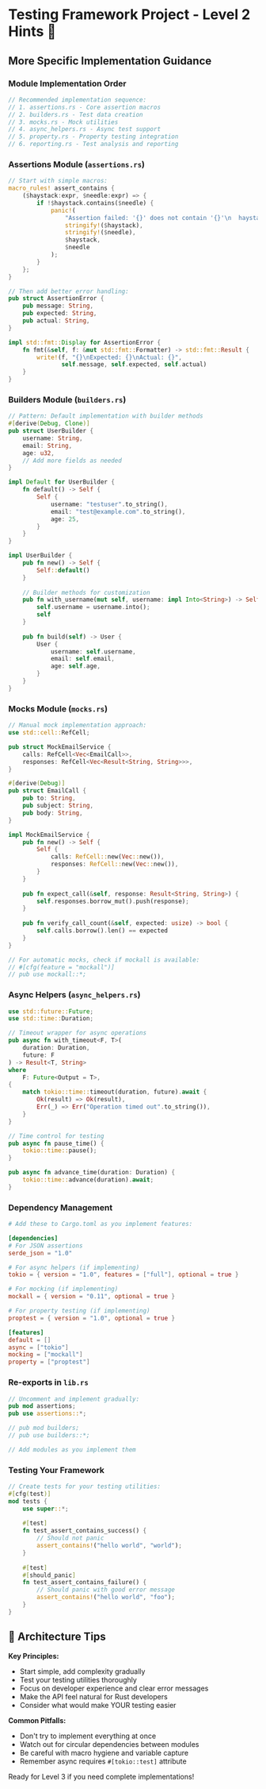 # Testing Framework Project - Level 2 Hints 🌿

## More Specific Implementation Guidance

### Module Implementation Order
```rust
// Recommended implementation sequence:
// 1. assertions.rs - Core assertion macros
// 2. builders.rs - Test data creation
// 3. mocks.rs - Mock utilities  
// 4. async_helpers.rs - Async test support
// 5. property.rs - Property testing integration
// 6. reporting.rs - Test analysis and reporting
```

### Assertions Module (`assertions.rs`)
```rust
// Start with simple macros:
macro_rules! assert_contains {
    ($haystack:expr, $needle:expr) => {
        if !$haystack.contains($needle) {
            panic!(
                "Assertion failed: '{}' does not contain '{}'\n  haystack: {}\n  needle: {}",
                stringify!($haystack),
                stringify!($needle), 
                $haystack,
                $needle
            );
        }
    };
}

// Then add better error handling:
pub struct AssertionError {
    pub message: String,
    pub expected: String,
    pub actual: String,
}

impl std::fmt::Display for AssertionError {
    fn fmt(&self, f: &mut std::fmt::Formatter) -> std::fmt::Result {
        write!(f, "{}\nExpected: {}\nActual: {}", 
               self.message, self.expected, self.actual)
    }
}
```

### Builders Module (`builders.rs`)
```rust
// Pattern: Default implementation with builder methods
#[derive(Debug, Clone)]
pub struct UserBuilder {
    username: String,
    email: String,
    age: u32,
    // Add more fields as needed
}

impl Default for UserBuilder {
    fn default() -> Self {
        Self {
            username: "testuser".to_string(),
            email: "test@example.com".to_string(),
            age: 25,
        }
    }
}

impl UserBuilder {
    pub fn new() -> Self {
        Self::default()
    }
    
    // Builder methods for customization
    pub fn with_username(mut self, username: impl Into<String>) -> Self {
        self.username = username.into();
        self
    }
    
    pub fn build(self) -> User {
        User {
            username: self.username,
            email: self.email,
            age: self.age,
        }
    }
}
```

### Mocks Module (`mocks.rs`)
```rust
// Manual mock implementation approach:
use std::cell::RefCell;

pub struct MockEmailService {
    calls: RefCell<Vec<EmailCall>>,
    responses: RefCell<Vec<Result<String, String>>>,
}

#[derive(Debug)]
pub struct EmailCall {
    pub to: String,
    pub subject: String,
    pub body: String,
}

impl MockEmailService {
    pub fn new() -> Self {
        Self {
            calls: RefCell::new(Vec::new()),
            responses: RefCell::new(Vec::new()),
        }
    }
    
    pub fn expect_call(&self, response: Result<String, String>) {
        self.responses.borrow_mut().push(response);
    }
    
    pub fn verify_call_count(&self, expected: usize) -> bool {
        self.calls.borrow().len() == expected
    }
}

// For automatic mocks, check if mockall is available:
// #[cfg(feature = "mockall")]
// pub use mockall::*;
```

### Async Helpers (`async_helpers.rs`)
```rust
use std::future::Future;
use std::time::Duration;

// Timeout wrapper for async operations
pub async fn with_timeout<F, T>(
    duration: Duration,
    future: F
) -> Result<T, String>
where
    F: Future<Output = T>,
{
    match tokio::time::timeout(duration, future).await {
        Ok(result) => Ok(result),
        Err(_) => Err("Operation timed out".to_string()),
    }
}

// Time control for testing
pub async fn pause_time() {
    tokio::time::pause();
}

pub async fn advance_time(duration: Duration) {
    tokio::time::advance(duration).await;
}
```

### Dependency Management
```toml
# Add these to Cargo.toml as you implement features:

[dependencies]
# For JSON assertions
serde_json = "1.0"

# For async helpers (if implementing)
tokio = { version = "1.0", features = ["full"], optional = true }

# For mocking (if implementing)
mockall = { version = "0.11", optional = true }

# For property testing (if implementing) 
proptest = { version = "1.0", optional = true }

[features]
default = []
async = ["tokio"]
mocking = ["mockall"]
property = ["proptest"]
```

### Re-exports in `lib.rs`
```rust
// Uncomment and implement gradually:
pub mod assertions;
pub use assertions::*;

// pub mod builders;
// pub use builders::*;

// Add modules as you implement them
```

### Testing Your Framework
```rust
// Create tests for your testing utilities:
#[cfg(test)]
mod tests {
    use super::*;
    
    #[test]
    fn test_assert_contains_success() {
        // Should not panic
        assert_contains!("hello world", "world");
    }
    
    #[test]
    #[should_panic]
    fn test_assert_contains_failure() {
        // Should panic with good error message
        assert_contains!("hello world", "foo");
    }
}
```

## 🎯 Architecture Tips

**Key Principles:**
- Start simple, add complexity gradually
- Test your testing utilities thoroughly
- Focus on developer experience and clear error messages
- Make the API feel natural for Rust developers
- Consider what would make YOUR testing easier

**Common Pitfalls:**
- Don't try to implement everything at once
- Watch out for circular dependencies between modules
- Be careful with macro hygiene and variable capture
- Remember async requires `#[tokio::test]` attribute

Ready for Level 3 if you need complete implementations!